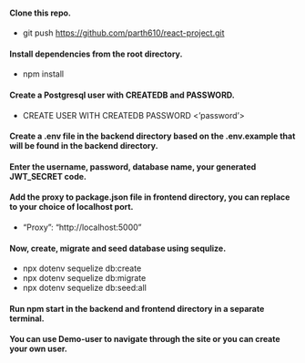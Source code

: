 #### Clone this repo.
 * git push https://github.com/parth610/react-project.git
#### Install dependencies from the root directory.
 * npm install
#### Create a Postgresql user with CREATEDB and PASSWORD.
 * CREATE USER <name> WITH CREATEDB PASSWORD <’password’>
#### Create a .env file in the backend directory based on the .env.example that will be found in the backend directory.
#### Enter the username, password, database name, your generated JWT_SECRET code.
#### Add the proxy to package.json file in frontend directory, you can replace to your choice of localhost port.
 * “Proxy”: “http://localhost:5000”
#### Now, create, migrate and seed database using sequlize.
* npx dotenv sequelize db:create
* npx dotenv sequelize db:migrate
* npx dotenv sequelize db:seed:all
#### Run npm start in the backend and frontend directory in a separate terminal.
#### You can use Demo-user to navigate through the site or you can create your own user.
